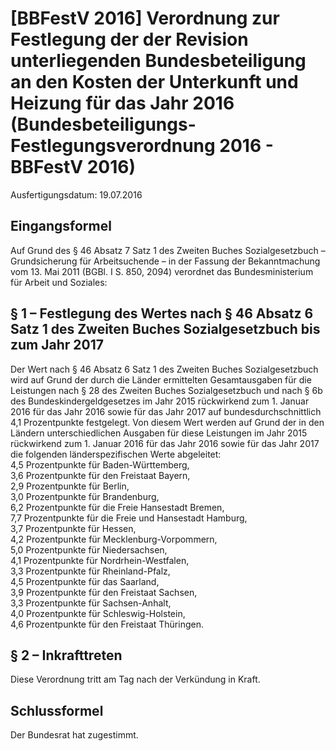 # [BBFestV 2016] Verordnung zur Festlegung der der Revision unterliegenden Bundesbeteiligung an den Kosten der Unterkunft und Heizung für das Jahr 2016  (Bundesbeteiligungs-Festlegungsverordnung 2016 - BBFestV 2016)

Ausfertigungsdatum: 19.07.2016

 

## Eingangsformel

Auf Grund des § 46 Absatz 7 Satz 1 des Zweiten Buches Sozialgesetzbuch – Grundsicherung für Arbeitsuchende – in der Fassung der Bekanntmachung vom 13. Mai 2011 (BGBl. I S. 850, 2094) verordnet das Bundesministerium für Arbeit und Soziales:


## § 1 – Festlegung des Wertes nach § 46 Absatz 6 Satz 1 des Zweiten Buches Sozialgesetzbuch bis zum Jahr 2017

Der Wert nach § 46 Absatz 6 Satz 1 des Zweiten Buches Sozialgesetzbuch wird auf Grund der durch die Länder ermittelten Gesamtausgaben für die Leistungen nach § 28 des Zweiten Buches Sozialgesetzbuch und nach § 6b des Bundeskindergeldgesetzes im Jahr 2015 rückwirkend zum 1. Januar 2016 für das Jahr 2016 sowie für das Jahr 2017 auf bundesdurchschnittlich 4,1 Prozentpunkte festgelegt. Von diesem Wert werden auf Grund der in den Ländern unterschiedlichen Ausgaben für diese Leistungen im Jahr 2015 rückwirkend zum 1. Januar 2016 für das Jahr 2016 sowie für das Jahr 2017 die folgenden länderspezifischen Werte abgeleitet:  
4,5 Prozentpunkte für Baden-Württemberg,  
3,6 Prozentpunkte für den Freistaat Bayern,  
2,9 Prozentpunkte für Berlin,  
3,0 Prozentpunkte für Brandenburg,  
6,2 Prozentpunkte für die Freie Hansestadt Bremen,  
7,7 Prozentpunkte für die Freie und Hansestadt Hamburg,  
3,7 Prozentpunkte für Hessen,  
4,2 Prozentpunkte für Mecklenburg-Vorpommern,  
5,0 Prozentpunkte für Niedersachsen,  
4,1 Prozentpunkte für Nordrhein-Westfalen,  
3,3 Prozentpunkte für Rheinland-Pfalz,  
4,5 Prozentpunkte für das Saarland,  
3,9 Prozentpunkte für den Freistaat Sachsen,  
3,3 Prozentpunkte für Sachsen-Anhalt,  
4,0 Prozentpunkte für Schleswig-Holstein,  
4,6 Prozentpunkte für den Freistaat Thüringen.


## § 2 – Inkrafttreten

Diese Verordnung tritt am Tag nach der Verkündung in Kraft.


## Schlussformel

Der Bundesrat hat zugestimmt.
